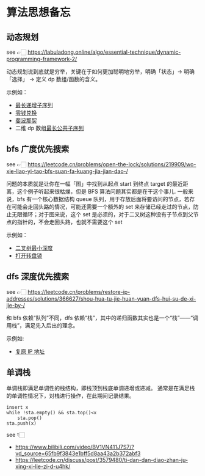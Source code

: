 # 算法思想备忘

## 动态规划

see 👉🏻 <https://labuladong.online/algo/essential-technique/dynamic-programming-framework-2/>

动态规划说到底就是穷举，关键在于如何更加聪明地穷举，明确「状态」-> 明确「选择」 -> 定义 dp 数组/函数的含义。

示例如：

- [最长递增子序列](./最长递增子序列.js)
- [零钱兑换](./零钱兑换.js)
- [斐波那契](./斐波那契数.js)
- 二维 dp 数组[最长公共子序列](./最长公共子序列.js)

## bfs 广度优先搜索

see 👉🏻 <https://leetcode.cn/problems/open-the-lock/solutions/219909/wo-xie-liao-yi-tao-bfs-suan-fa-kuang-jia-jian-dao-/>

问题的本质就是让你在一幅「图」中找到从起点 start 到终点 target 的最近距离，这个例子听起来很枯燥，但是 BFS 算法问题其实都是在干这个事儿.
一般来说，bfs 有一个核心数据结构 queue 队列，用于存放后面将要访问的节点，若存在可能会走回头路的情况，可能还需要一个额外的 set 来存储已经走过的节点，防止无限循环；对于图来说，这个 set 是必须的，对于二叉树这种没有子节点到父节点的指针的，不会走回头路，也就不需要这个 set

示例如：

- [二叉树最小深度](./二叉树最小深度.js)
- [打开转盘锁](./打开转盘锁.js)

## dfs 深度优先搜索

see 👉🏻 <https://leetcode.cn/problems/restore-ip-addresses/solutions/366627/shou-hua-tu-jie-huan-yuan-dfs-hui-su-de-xi-jie-by-/>

和 bfs 依赖“队列”不同，dfs 依赖“栈”，其中的递归函数其实也是一个“栈”——“调用栈”，满足先入后出的理念。

示例如:

- [复原 IP 地址](./复原IP地址.js)

## 单调栈

单调栈即满足单调性的栈结构，即栈顶到栈底单调递增或递减。
通常是在满足栈的单调性情况下，对栈进行操作，在此期间记录结果。

```
insert x
while !sta.empty() && sta.top()<x
    sta.pop()
sta.push(x)
```

see 👇🏻

- <https://www.bilibili.com/video/BV1VN411J7S7/?vd_source=65fb9f3843e1bff5d8aa43a2b372abf3>
- <https://leetcode.cn/discuss/post/3579480/ti-dan-dan-diao-zhan-ju-xing-xi-lie-zi-d-u4hk/>
